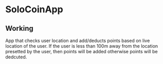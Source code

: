 # SoloCoinApp

## Working


App that checks user location and add/deducts points based on live location of the user. If the user is less than 100m away from the location presetted by the user, then points will be added otherwise points will be dedcuted. 
